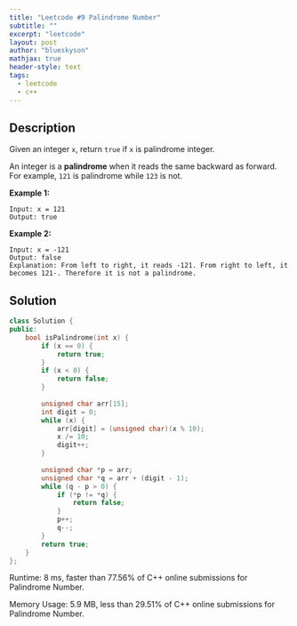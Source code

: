 ```yaml
---
title: "Leetcode #9 Palindrome Number"
subtitle: ""
excerpt: "leetcode"
layout: post
author: "blueskyson"
mathjax: true
header-style: text
tags:
  - leetcode
  - c++
---
```


## Description

Given an integer `x`, return `true` if `x` is palindrome integer.

An integer is a **palindrome** when it reads the same backward as forward. For example, `121` is palindrome while `123` is not.

**Example 1:**

```non
Input: x = 121
Output: true
```

**Example 2:**

```non
Input: x = -121
Output: false
Explanation: From left to right, it reads -121. From right to left, it becomes 121-. Therefore it is not a palindrome.
```

## Solution

```cpp
class Solution {
public:
    bool isPalindrome(int x) {
        if (x == 0) {
            return true;
        }
        if (x < 0) {
            return false;
        }
        
        unsigned char arr[15];
        int digit = 0;
        while (x) {
            arr[digit] = (unsigned char)(x % 10);
            x /= 10;
            digit++;
        }
        
        unsigned char *p = arr;
        unsigned char *q = arr + (digit - 1);
        while (q - p > 0) {
            if (*p != *q) {
                return false;
            }
            p++;
            q--;
        }
        return true;
    }
};
```

Runtime: 8 ms, faster than 77.56% of C++ online submissions for Palindrome Number.

Memory Usage: 5.9 MB, less than 29.51% of C++ online submissions for Palindrome Number.
